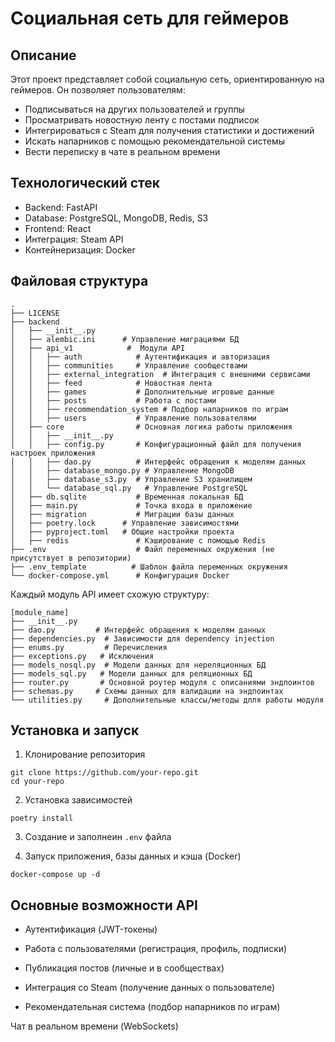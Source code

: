 # Социальная сеть для геймеров

## Описание

Этот проект представляет собой социальную сеть, ориентированную на геймеров. Он позволяет пользователям:
* Подписываться на других пользователей и группы
* Просматривать новостную ленту с постами подписок
* Интегрироваться с Steam для получения статистики и достижений
* Искать напарников с помощью рекомендательной системы
* Вести переписку в чате в реальном времени

## Технологический стек
* Backend: FastAPI
* Database: PostgreSQL, MongoDB, Redis, S3
* Frontend: React
* Интеграция: Steam API
* Контейнеризация: Docker

## Файловая структура
```
.
├── LICENSE
├── backend
│   ├── __init__.py
│   ├── alembic.ini		 # Управление миграциями БД
│   ├── api_v1			  #  Модули API
│   │   ├── auth            # Аутентификация и авторизация
│   │   ├── communities     # Управление сообществами
│   │   ├── external_integration  # Интеграция с внешними сервисами
│   │   ├── feed            # Новостная лента
│   │   ├── games           # Дополнительные игровые данные
│   │   ├── posts           # Работа с постами
│   │   ├── recommendation_system # Подбор напарников по играм
│   │   ├── users           # Управление пользователями
│   ├── core                # Основная логика работы приложения
│   │   ├── __init__.py
│   │   ├── config.py 	  	# Конфигурационный файл для получения настроек приложения
│   │   ├── dao.py		  	# Интерфейс обращения к моделям данных
│   │   ├── database_mongo.py # Управление MongoDB
│   │   ├── database_s3.py	# Управление S3 хранилищем
│   │   └── database_sql.py   # Управление PostgreSQL
│   ├── db.sqlite           # Временная локальная БД
│   ├── main.py             # Точка входа в приложение
│   ├── migration           # Миграции базы данных
│   ├── poetry.lock		 # Управление зависимостями
│   ├── pyproject.toml 	 # Общие настройки проекта
│   ├── redis               # Кэширование с помощью Redis
├── .env					# Файл переменных окружения (не присутствует в репозитории)
├── .env_template		   # Шаблон файла переменных окружения
└── docker-compose.yml      # Конфигурация Docker

```
Каждый модуль API имеет схожую структуру:
```
[module_name]
├── __init__.py
├── dao.py		   # Интерфейс обращения к моделям данных
├── dependencies.py  # Зависимости для dependency injection
├── enums.py		 # Перечисления
├── exceptions.py	# Исключения
├── models_nosql.py  # Модели данных для нереляционных БД
├── models_sql.py	# Модели данных для реляционных БД
├── router.py		# Основной роутер модуля с описаниями эндпоинтов
├── schemas.py	   # Схемы данных для валидации на эндпоинтах
└── utilities.py	 # Дополнительные классы/методы длля работы модуля
```

## Установка и запуск

1. Клонирование репозитория
```
git clone https://github.com/your-repo.git
cd your-repo
```
2. Установка зависимостей
```
poetry install
```
3. Создание и заполнеин ```.env``` файла

4. Запуск приложения, базы данных и кэша (Docker)
```
docker-compose up -d
```

## Основные возможности API

* Аутентификация (JWT-токены)

* Работа с пользователями (регистрация, профиль, подписки)

* Публикация постов (личные и в сообществах)

* Интеграция со Steam (получение данных о пользователе)

* Рекомендательная система (подбор напарников по играм)

Чат в реальном времени (WebSockets)
